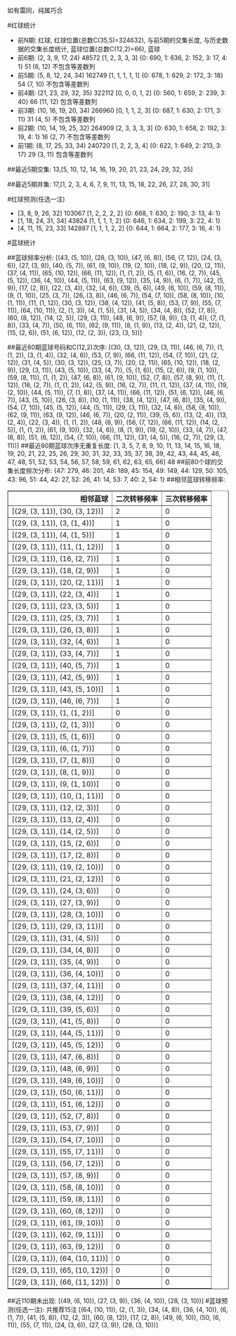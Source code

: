 <!-- 
.. title: 大乐透17027期(2017-03-11)数据分析报告
.. slug: dlott-17027-2017-03-11-report
.. date: 2017-03-12 08:00:00 UTC+08:00
.. tags: Lottery
.. link: 
.. description: 
.. type: text
-->

如有雷同，纯属巧合

<!-- TEASER_END-->

#红球统计

- 前N期: 红球, 红球位置(总数C(35,5)=324632), 与前5期的交集长度, 与历史数据的交集长度统计, 蓝球位置(总数C(12,2)=66), 蓝球
- 前6期: (2, 3, 9, 17, 24) 48572 [1, 2, 3, 3, 3] {0: 690, 1: 636, 2: 152, 3: 17, 4: 1} 51 (6, 12) 不包含等差数列
- 前5期: (5, 8, 12, 24, 34) 162749 [1, 1, 1, 1, 1] {0: 678, 1: 629, 2: 172, 3: 18} 54 (7, 10) 不包含等差数列
- 前4期: (21, 23, 29, 32, 35) 322112 [0, 0, 0, 1, 2] {0: 560, 1: 659, 2: 239, 3: 40} 66 (11, 12) 包含等差数列
- 前3期: (10, 16, 19, 20, 34) 266960 [0, 1, 1, 2, 3] {0: 687, 1: 630, 2: 171, 3: 11} 31 (4, 5) 不包含等差数列
- 前2期: (10, 14, 19, 25, 32) 264909 [2, 3, 3, 3, 3] {0: 630, 1: 658, 2: 192, 3: 19, 4: 1} 16 (2, 7) 不包含等差数列
- 前1期: (8, 17, 25, 33, 34) 240720 [1, 2, 2, 3, 4] {0: 622, 1: 649, 2: 213, 3: 17} 29 (3, 11) 包含等差数列

##最近5期交集:
13,[5, 10, 12, 14, 16, 19, 20, 21, 23, 24, 29, 32, 35]

##最近5期并集:
17,[1, 2, 3, 4, 6, 7, 9, 11, 13, 15, 18, 22, 26, 27, 28, 30, 31]

#红球预测(任选一注)

- [3, 8, 9, 26, 32] 103067 [1, 2, 2, 2, 2] {0: 668, 1: 630, 2: 190, 3: 13, 4: 1}
- [1, 18, 24, 31, 34] 43824 [1, 1, 1, 1, 2] {0: 646, 1: 634, 2: 199, 3: 22, 4: 1}
- [4, 11, 15, 23, 33] 142887 [1, 1, 1, 2, 2] {0: 644, 1: 664, 2: 177, 3: 16, 4: 1}

#蓝球统计

##蓝球频率分析:
[(43, (5, 10)), (28, (3, 10)), (47, (6, 8)), (56, (7, 12)), (24, (3, 6)), (27, (3, 9)), (40, (5, 7)), (61, (9, 10)), (19, (2, 10)), (18, (2, 9)), (20, (2, 11)), (37, (4, 11)), (65, (10, 12)), (66, (11, 12)), (1, (1, 2)), (5, (1, 6)), (16, (2, 7)), (45, (5, 12)), (36, (4, 10)), (44, (5, 11)), (63, (9, 12)), (35, (4, 9)), (6, (1, 7)), (42, (5, 9)), (17, (2, 8)), (22, (3, 4)), (32, (4, 6)), (39, (5, 6)), (49, (6, 10)), (59, (8, 11)), (9, (1, 10)), (25, (3, 7)), (26, (3, 8)), (46, (6, 7)), (54, (7, 10)), (58, (8, 10)), (10, (1, 11)), (11, (1, 12)), (30, (3, 12)), (38, (4, 12)), (41, (5, 8)), (53, (7, 9)), (55, (7, 11)), (64, (10, 11)), (2, (1, 3)), (4, (1, 5)), (31, (4, 5)), (34, (4, 8)), (52, (7, 8)), (60, (8, 12)), (14, (2, 5)), (29, (3, 11)), (48, (6, 9)), (57, (8, 9)), (3, (1, 4)), (7, (1, 8)), (33, (4, 7)), (50, (6, 11)), (62, (9, 11)), (8, (1, 9)), (13, (2, 4)), (21, (2, 12)), (15, (2, 6)), (51, (6, 12)), (12, (2, 3)), (23, (3, 5))]

##最近80期蓝球号码和C(12,2)次序:
 [(30, (3, 12)), (29, (3, 11)), (46, (6, 7)), (1, (1, 2)), (3, (1, 4)), (32, (4, 6)), (53, (7, 9)), (66, (11, 12)), (54, (7, 10)), (21, (2, 12)), (31, (4, 5)), (30, (3, 12)), (25, (3, 7)), (20, (2, 11)), (65, (10, 12)), (18, (2, 9)), (29, (3, 11)), (43, (5, 10)), (33, (4, 7)), (5, (1, 6)), (15, (2, 6)), (9, (1, 10)), (59, (8, 11)), (1, (1, 2)), (47, (6, 8)), (61, (9, 10)), (52, (7, 8)), (57, (8, 9)), (11, (1, 12)), (16, (2, 7)), (1, (1, 2)), (42, (5, 9)), (16, (2, 7)), (11, (1, 12)), (37, (4, 11)), (19, (2, 10)), (44, (5, 11)), (7, (1, 8)), (37, (4, 11)), (66, (11, 12)), (51, (6, 12)), (46, (6, 7)), (43, (5, 10)), (26, (3, 8)), (10, (1, 11)), (38, (4, 12)), (47, (6, 8)), (35, (4, 9)), (54, (7, 10)), (45, (5, 12)), (44, (5, 11)), (29, (3, 11)), (32, (4, 6)), (58, (8, 10)), (62, (9, 11)), (63, (9, 12)), (46, (6, 7)), (20, (2, 11)), (39, (5, 6)), (13, (2, 4)), (13, (2, 4)), (22, (3, 4)), (1, (1, 2)), (48, (6, 9)), (56, (7, 12)), (66, (11, 12)), (14, (2, 5)), (1, (1, 2)), (61, (9, 10)), (32, (4, 6)), (8, (1, 9)), (19, (2, 10)), (33, (4, 7)), (47, (6, 8)), (51, (6, 12)), (54, (7, 10)), (66, (11, 12)), (31, (4, 5)), (16, (2, 7)), (29, (3, 11))]
##最近80期蓝球次序无重复长度:
 [1, 3, 5, 7, 8, 9, 10, 11, 13, 14, 15, 16, 18, 19, 20, 21, 22, 25, 26, 29, 30, 31, 32, 33, 35, 37, 38, 39, 42, 43, 44, 45, 46, 47, 48, 51, 52, 53, 54, 56, 57, 58, 59, 61, 62, 63, 65, 66] 48
##前80个球的交集长度频次分布:
{47: 279, 46: 201, 48: 189, 45: 154, 49: 149, 44: 129, 50: 105, 43: 96, 51: 44, 42: 27, 52: 26, 41: 14, 53: 7, 40: 2, 54: 1}
##相邻蓝球转移频率:
 <table border="1" class="table table-striped dataframe">
  <thead>
    <tr style="text-align: right;">
      <th>相邻蓝球</th>
      <th>二次转移频率</th>
      <th>三次转移频率</th>
    </tr>
  </thead>
  <tbody>
    <tr>
      <td>[(29, (3, 11)), (30, (3, 12))]</td>
      <td>2</td>
      <td>0</td>
    </tr>
    <tr>
      <td>[(29, (3, 11)), (3, (1, 4))]</td>
      <td>1</td>
      <td>0</td>
    </tr>
    <tr>
      <td>[(29, (3, 11)), (4, (1, 5))]</td>
      <td>1</td>
      <td>0</td>
    </tr>
    <tr>
      <td>[(29, (3, 11)), (11, (1, 12))]</td>
      <td>1</td>
      <td>0</td>
    </tr>
    <tr>
      <td>[(29, (3, 11)), (16, (2, 7))]</td>
      <td>1</td>
      <td>0</td>
    </tr>
    <tr>
      <td>[(29, (3, 11)), (18, (2, 9))]</td>
      <td>1</td>
      <td>0</td>
    </tr>
    <tr>
      <td>[(29, (3, 11)), (20, (2, 11))]</td>
      <td>1</td>
      <td>0</td>
    </tr>
    <tr>
      <td>[(29, (3, 11)), (22, (3, 4))]</td>
      <td>1</td>
      <td>0</td>
    </tr>
    <tr>
      <td>[(29, (3, 11)), (23, (3, 5))]</td>
      <td>1</td>
      <td>0</td>
    </tr>
    <tr>
      <td>[(29, (3, 11)), (25, (3, 7))]</td>
      <td>1</td>
      <td>0</td>
    </tr>
    <tr>
      <td>[(29, (3, 11)), (26, (3, 8))]</td>
      <td>1</td>
      <td>0</td>
    </tr>
    <tr>
      <td>[(29, (3, 11)), (32, (4, 6))]</td>
      <td>1</td>
      <td>0</td>
    </tr>
    <tr>
      <td>[(29, (3, 11)), (33, (4, 7))]</td>
      <td>1</td>
      <td>0</td>
    </tr>
    <tr>
      <td>[(29, (3, 11)), (40, (5, 7))]</td>
      <td>1</td>
      <td>0</td>
    </tr>
    <tr>
      <td>[(29, (3, 11)), (42, (5, 9))]</td>
      <td>1</td>
      <td>0</td>
    </tr>
    <tr>
      <td>[(29, (3, 11)), (43, (5, 10))]</td>
      <td>1</td>
      <td>0</td>
    </tr>
    <tr>
      <td>[(29, (3, 11)), (46, (6, 7))]</td>
      <td>1</td>
      <td>0</td>
    </tr>
    <tr>
      <td>[(29, (3, 11)), (1, (1, 2))]</td>
      <td>0</td>
      <td>0</td>
    </tr>
    <tr>
      <td>[(29, (3, 11)), (2, (1, 3))]</td>
      <td>0</td>
      <td>0</td>
    </tr>
    <tr>
      <td>[(29, (3, 11)), (5, (1, 6))]</td>
      <td>0</td>
      <td>0</td>
    </tr>
    <tr>
      <td>[(29, (3, 11)), (6, (1, 7))]</td>
      <td>0</td>
      <td>0</td>
    </tr>
    <tr>
      <td>[(29, (3, 11)), (7, (1, 8))]</td>
      <td>0</td>
      <td>0</td>
    </tr>
    <tr>
      <td>[(29, (3, 11)), (8, (1, 9))]</td>
      <td>0</td>
      <td>0</td>
    </tr>
    <tr>
      <td>[(29, (3, 11)), (9, (1, 10))]</td>
      <td>0</td>
      <td>0</td>
    </tr>
    <tr>
      <td>[(29, (3, 11)), (10, (1, 11))]</td>
      <td>0</td>
      <td>0</td>
    </tr>
    <tr>
      <td>[(29, (3, 11)), (12, (2, 3))]</td>
      <td>0</td>
      <td>0</td>
    </tr>
    <tr>
      <td>[(29, (3, 11)), (13, (2, 4))]</td>
      <td>0</td>
      <td>0</td>
    </tr>
    <tr>
      <td>[(29, (3, 11)), (14, (2, 5))]</td>
      <td>0</td>
      <td>0</td>
    </tr>
    <tr>
      <td>[(29, (3, 11)), (15, (2, 6))]</td>
      <td>0</td>
      <td>0</td>
    </tr>
    <tr>
      <td>[(29, (3, 11)), (17, (2, 8))]</td>
      <td>0</td>
      <td>0</td>
    </tr>
    <tr>
      <td>[(29, (3, 11)), (19, (2, 10))]</td>
      <td>0</td>
      <td>0</td>
    </tr>
    <tr>
      <td>[(29, (3, 11)), (21, (2, 12))]</td>
      <td>0</td>
      <td>0</td>
    </tr>
    <tr>
      <td>[(29, (3, 11)), (24, (3, 6))]</td>
      <td>0</td>
      <td>0</td>
    </tr>
    <tr>
      <td>[(29, (3, 11)), (27, (3, 9))]</td>
      <td>0</td>
      <td>0</td>
    </tr>
    <tr>
      <td>[(29, (3, 11)), (28, (3, 10))]</td>
      <td>0</td>
      <td>0</td>
    </tr>
    <tr>
      <td>[(29, (3, 11)), (29, (3, 11))]</td>
      <td>0</td>
      <td>0</td>
    </tr>
    <tr>
      <td>[(29, (3, 11)), (31, (4, 5))]</td>
      <td>0</td>
      <td>0</td>
    </tr>
    <tr>
      <td>[(29, (3, 11)), (34, (4, 8))]</td>
      <td>0</td>
      <td>0</td>
    </tr>
    <tr>
      <td>[(29, (3, 11)), (35, (4, 9))]</td>
      <td>0</td>
      <td>0</td>
    </tr>
    <tr>
      <td>[(29, (3, 11)), (36, (4, 10))]</td>
      <td>0</td>
      <td>0</td>
    </tr>
    <tr>
      <td>[(29, (3, 11)), (37, (4, 11))]</td>
      <td>0</td>
      <td>0</td>
    </tr>
    <tr>
      <td>[(29, (3, 11)), (38, (4, 12))]</td>
      <td>0</td>
      <td>0</td>
    </tr>
    <tr>
      <td>[(29, (3, 11)), (39, (5, 6))]</td>
      <td>0</td>
      <td>0</td>
    </tr>
    <tr>
      <td>[(29, (3, 11)), (41, (5, 8))]</td>
      <td>0</td>
      <td>0</td>
    </tr>
    <tr>
      <td>[(29, (3, 11)), (44, (5, 11))]</td>
      <td>0</td>
      <td>0</td>
    </tr>
    <tr>
      <td>[(29, (3, 11)), (45, (5, 12))]</td>
      <td>0</td>
      <td>0</td>
    </tr>
    <tr>
      <td>[(29, (3, 11)), (47, (6, 8))]</td>
      <td>0</td>
      <td>0</td>
    </tr>
    <tr>
      <td>[(29, (3, 11)), (48, (6, 9))]</td>
      <td>0</td>
      <td>0</td>
    </tr>
    <tr>
      <td>[(29, (3, 11)), (49, (6, 10))]</td>
      <td>0</td>
      <td>0</td>
    </tr>
    <tr>
      <td>[(29, (3, 11)), (50, (6, 11))]</td>
      <td>0</td>
      <td>0</td>
    </tr>
    <tr>
      <td>[(29, (3, 11)), (51, (6, 12))]</td>
      <td>0</td>
      <td>0</td>
    </tr>
    <tr>
      <td>[(29, (3, 11)), (52, (7, 8))]</td>
      <td>0</td>
      <td>0</td>
    </tr>
    <tr>
      <td>[(29, (3, 11)), (53, (7, 9))]</td>
      <td>0</td>
      <td>0</td>
    </tr>
    <tr>
      <td>[(29, (3, 11)), (54, (7, 10))]</td>
      <td>0</td>
      <td>0</td>
    </tr>
    <tr>
      <td>[(29, (3, 11)), (55, (7, 11))]</td>
      <td>0</td>
      <td>0</td>
    </tr>
    <tr>
      <td>[(29, (3, 11)), (56, (7, 12))]</td>
      <td>0</td>
      <td>0</td>
    </tr>
    <tr>
      <td>[(29, (3, 11)), (57, (8, 9))]</td>
      <td>0</td>
      <td>0</td>
    </tr>
    <tr>
      <td>[(29, (3, 11)), (58, (8, 10))]</td>
      <td>0</td>
      <td>0</td>
    </tr>
    <tr>
      <td>[(29, (3, 11)), (59, (8, 11))]</td>
      <td>0</td>
      <td>0</td>
    </tr>
    <tr>
      <td>[(29, (3, 11)), (60, (8, 12))]</td>
      <td>0</td>
      <td>0</td>
    </tr>
    <tr>
      <td>[(29, (3, 11)), (61, (9, 10))]</td>
      <td>0</td>
      <td>0</td>
    </tr>
    <tr>
      <td>[(29, (3, 11)), (62, (9, 11))]</td>
      <td>0</td>
      <td>0</td>
    </tr>
    <tr>
      <td>[(29, (3, 11)), (63, (9, 12))]</td>
      <td>0</td>
      <td>0</td>
    </tr>
    <tr>
      <td>[(29, (3, 11)), (64, (10, 11))]</td>
      <td>0</td>
      <td>0</td>
    </tr>
    <tr>
      <td>[(29, (3, 11)), (65, (10, 12))]</td>
      <td>0</td>
      <td>0</td>
    </tr>
    <tr>
      <td>[(29, (3, 11)), (66, (11, 12))]</td>
      <td>0</td>
      <td>0</td>
    </tr>
  </tbody>
</table>
##近110期未出现:
 [(49, (6, 10)), (27, (3, 9)), (36, (4, 10)), (28, (3, 10))]
#蓝球预测(任选一注):
共推荐15注
 [(64, (10, 11)), (2, (1, 3)), (34, (4, 8)), (36, (4, 10)), (6, (1, 7)), (41, (5, 8)), (12, (2, 3)), (60, (8, 12)), (17, (2, 8)), (49, (6, 10)), (50, (6, 11)), (55, (7, 11)), (24, (3, 6)), (27, (3, 9)), (28, (3, 10))]

